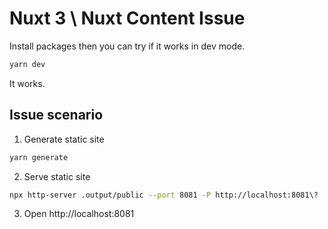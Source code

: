 # Nuxt 3 \ Nuxt Content Issue

Install packages then you can try if it works in dev mode.

```bash
yarn dev
```

It works.

## Issue scenario

1. Generate static site

```bash
yarn generate
```

2. Serve static site

```bash
npx http-server .output/public --port 8081 -P http://localhost:8081\?
```

3. Open http://localhost:8081

